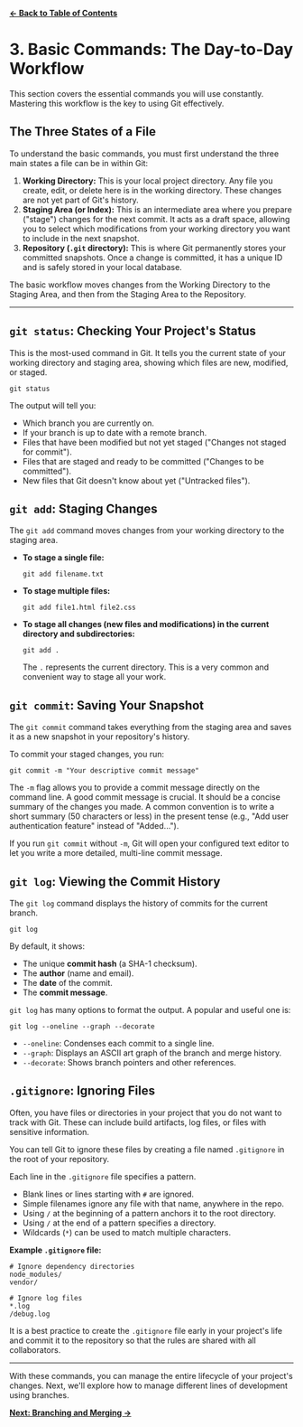 [**&#8592; Back to Table of Contents**](./README.md)

# 3. Basic Commands: The Day-to-Day Workflow

This section covers the essential commands you will use constantly. Mastering this workflow is the key to using Git effectively.

## The Three States of a File

To understand the basic commands, you must first understand the three main states a file can be in within Git:

1.  **Working Directory:** This is your local project directory. Any file you create, edit, or delete here is in the working directory. These changes are not yet part of Git's history.
2.  **Staging Area (or Index):** This is an intermediate area where you prepare ("stage") changes for the next commit. It acts as a draft space, allowing you to select which modifications from your working directory you want to include in the next snapshot.
3.  **Repository (`.git` directory):** This is where Git permanently stores your committed snapshots. Once a change is committed, it has a unique ID and is safely stored in your local database.

The basic workflow moves changes from the Working Directory to the Staging Area, and then from the Staging Area to the Repository.

---

## `git status`: Checking Your Project's Status

This is the most-used command in Git. It tells you the current state of your working directory and staging area, showing which files are new, modified, or staged.

```/dev/null/status.sh#L1-1
git status
```

The output will tell you:
*   Which branch you are currently on.
*   If your branch is up to date with a remote branch.
*   Files that have been modified but not yet staged ("Changes not staged for commit").
*   Files that are staged and ready to be committed ("Changes to be committed").
*   New files that Git doesn't know about yet ("Untracked files").

## `git add`: Staging Changes

The `git add` command moves changes from your working directory to the staging area.

*   **To stage a single file:**
    ```/dev/null/add.sh#L1-1
    git add filename.txt
    ```

*   **To stage multiple files:**
    ```/dev/null/add.sh#L1-1
    git add file1.html file2.css
    ```

*   **To stage all changes (new files and modifications) in the current directory and subdirectories:**
    ```/dev/null/add.sh#L1-1
    git add .
    ```
    The `.` represents the current directory. This is a very common and convenient way to stage all your work.

## `git commit`: Saving Your Snapshot

The `git commit` command takes everything from the staging area and saves it as a new snapshot in your repository's history.

To commit your staged changes, you run:
```/dev/null/commit.sh#L1-1
git commit -m "Your descriptive commit message"
```
The `-m` flag allows you to provide a commit message directly on the command line. A good commit message is crucial. It should be a concise summary of the changes you made. A common convention is to write a short summary (50 characters or less) in the present tense (e.g., "Add user authentication feature" instead of "Added...").

If you run `git commit` without `-m`, Git will open your configured text editor to let you write a more detailed, multi-line commit message.

## `git log`: Viewing the Commit History

The `git log` command displays the history of commits for the current branch.

```/dev/null/log.sh#L1-1
git log
```

By default, it shows:
*   The unique **commit hash** (a SHA-1 checksum).
*   The **author** (name and email).
*   The **date** of the commit.
*   The **commit message**.

`git log` has many options to format the output. A popular and useful one is:
```/dev/null/log.sh#L1-1
git log --oneline --graph --decorate
```
*   `--oneline`: Condenses each commit to a single line.
*   `--graph`: Displays an ASCII art graph of the branch and merge history.
*   `--decorate`: Shows branch pointers and other references.

## `.gitignore`: Ignoring Files

Often, you have files or directories in your project that you do not want to track with Git. These can include build artifacts, log files, or files with sensitive information.

You can tell Git to ignore these files by creating a file named `.gitignore` in the root of your repository.

Each line in the `.gitignore` file specifies a pattern.
*   Blank lines or lines starting with `#` are ignored.
*   Simple filenames ignore any file with that name, anywhere in the repo.
*   Using `/` at the beginning of a pattern anchors it to the root directory.
*   Using `/` at the end of a pattern specifies a directory.
*   Wildcards (`*`) can be used to match multiple characters.

**Example `.gitignore` file:**
```/dev/null/.gitignore#L1-6
# Ignore dependency directories
node_modules/
vendor/

# Ignore log files
*.log
/debug.log
```
It is a best practice to create the `.gitignore` file early in your project's life and commit it to the repository so that the rules are shared with all collaborators.

---

With these commands, you can manage the entire lifecycle of your project's changes. Next, we'll explore how to manage different lines of development using branches.

[**Next: Branching and Merging &#8594;**](./branching-and-merging.md)